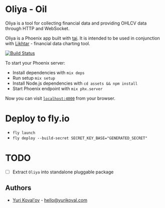 # Oliya - Oil

Oliya is a tool for collecting financial data and providing OHLCV data through HTTP and WebSocket.

Oliya is a Phoenix app built with [tai](https://github.com/fremantle-capital/tai). It is intended to be used in conjunction with [Likhtar](https://github.com/blacksmith-capital/likhtar) - financial data charting tool.

[![Build Status](https://github.com/blacksmith-capital/oliya/workflows/Test/badge.svg)](https://github.com/blacksmith-capital/oliya/actions?query=workflow%3ATest)

To start your Phoenix server:

  * Install dependencies with `mix deps`
  * Run setup `mix setup`
  * Install Node.js dependencies with `cd assets && npm install`
  * Start Phoenix endpoint with `mix phx.server`

Now you can visit [`localhost:4000`](http://localhost:4000) from your browser.

# Deploy to fly.io

* `fly launch`
* `fly deploy --build-secret SECRET_KEY_BASE="GENERATED_SECRET"`

# TODO

- [ ] Extract `Oliya` into standalone pluggable package

## Authors

* [Yuri Koval'ov](https://www.yurikoval.com/) - hello@yurikoval.com
